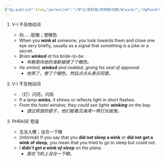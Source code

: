 ```yaml
---
{"dg-publish":true,"permalink":"/学习/资料库/柯林斯词典/W/wink/","dgPassFrontmatter":true}
---
```


1. V-I 不及物动词
	- 向……眨眼；使眼色
	- When you **wink at** someone, you look towards them and close one eye very briefly, usually as a signal that something is a joke or a secret.
	- *Brian **winked** at his bride-to-be.*
		- *布赖恩向他的准新娘使了个眼色。*
	- *He smiled, **winked** and nodded, giving his seal of approval.*
		- *他笑了，使了个眼色，然后点点头表示同意。*

2. V-I 不及物动词
	- （灯）闪亮，闪烁
	- If a lamp **winks**, it shines or reflects light in short flashes.
	- *From the hotel window, they could see lights **winking** on the bay.*
		- *透过宾馆的窗子，他们能看见海湾一带灯光摇曳。*

3. PHRASE 短语
	- 无法入睡；没合一下眼
	- (informal) If you say that you **did not sleep a wink** or **did not get a wink of sleep**, you mean that you tried to go to sleep but could not.
	- *I **didn't get a wink of sleep** on the plane.*
		- *我在飞机上没合一下眼。*
